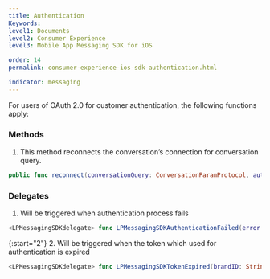 ```yaml
---
title: Authentication
Keywords:
level1: Documents
level2: Consumer Experience
level3: Mobile App Messaging SDK for iOS

order: 14
permalink: consumer-experience-ios-sdk-authentication.html

indicator: messaging
---
```

For users of OAuth 2.0 for customer authentication, the following functions apply:


### Methods

1. This method reconnects the conversation’s connection for conversation query.

```swift
public func reconnect(conversationQuery: ConversationParamProtocol, authenticationParams: LPAuthenticationParams)
```

### Delegates

1. Will be triggered when authentication process fails

```swift
<LPMessagingSDKdelegate> func LPMessagingSDKAuthenticationFailed(error: NSError)
```

{:start="2"}
2. Will be triggered when the token which used for authentication is expired

```swift
<LPMessagingSDKdelegate> func LPMessagingSDKTokenExpired(brandID: String)
```

